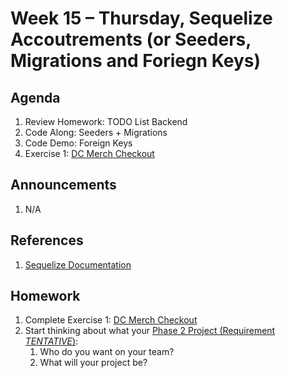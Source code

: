 # Week 15 – Thursday, Sequelize Accoutrements (or Seeders, Migrations and Foriegn Keys)

## Agenda
1. Review Homework: TODO List Backend
1. Code Along: Seeders + Migrations
1. Code Demo: Foreign Keys
1. Exercise 1: [DC Merch Checkout](../class/exercise1/README.md)

## Announcements
1. N/A

## References
1. [Sequelize Documentation](https://sequelize.org/master/index.html)


## Homework
1. Complete Exercise 1: [DC Merch Checkout](../class/exercise1/README.md)
1. Start thinking about what your [Phase 2 Project (Requirement *TENTATIVE*)](../../../week16/README.md):
    1. Who do you want on your team?
    1. What will your project be?



